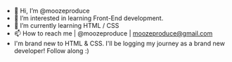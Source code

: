- 👋 Hi, I’m @moozeproduce
- 👀 I’m interested in learning Front-End development.
- 🌱 I’m currently learning HTML / CSS
- 📫 How to reach me | @moozeproduce | moozeproduce@gmail.com
- I'm brand new to HTML & CSS. I'll be logging my journey as a brand new developer! Follow along :)
<!---
moozeproduce/moozeproduce is a ✨ special ✨ repository because its `README.md` (this file) appears on your GitHub profile.
You can click the Preview link to take a look at your changes.
--->
